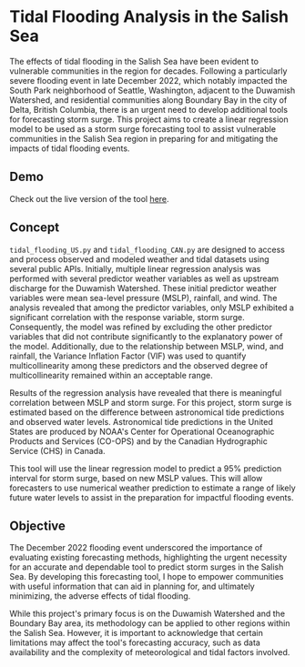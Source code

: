 # Tidal Flooding Analysis in the Salish Sea

The effects of tidal flooding in the Salish Sea have been evident to vulnerable communities in the region for decades. Following a particularly severe flooding event in late December 2022, which notably impacted the South Park neighborhood of Seattle, Washington, adjacent to the Duwamish Watershed, and residential communities along Boundary Bay in the city of Delta, British Columbia, there is an urgent need to develop additional tools for forecasting storm surge. This project aims to create a linear regression model to be used as a storm surge forecasting tool to assist vulnerable communities in the Salish Sea region in preparing for and mitigating the impacts of tidal flooding events.

## Demo

Check out the live version of the tool [here](https://kyleanders-on.github.io/).

## Concept

`tidal_flooding_US.py` and `tidal_flooding_CAN.py` are designed to access and process observed and modeled weather and tidal datasets using several public APIs. Initially, multiple linear regression analysis was performed with several predictor weather variables as well as upstream discharge for the Duwamish Watershed. These initial predictor weather variables were mean sea-level pressure (MSLP), rainfall, and wind. The analysis revealed that among the predictor variables, only MSLP exhibited a significant correlation with the response variable, storm surge. Consequently, the model was refined by excluding the other predictor variables that did not contribute significantly to the explanatory power of the model. Additionally, due to the relationship between MSLP, wind, and rainfall, the Variance Inflation Factor (VIF) was used to quantify multicollinearity among these predictors and the observed degree of multicollinearity remained within an acceptable range.

Results of the regression analysis have revealed that there is meaningful correlation between MSLP and storm surge. For this project, storm surge is estimated based on the difference between astronomical tide predictions and observed water levels. Astronomical tide predictions in the United States are produced by NOAA's Center for Operational Oceanographic Products and Services (CO-OPS) and by the Canadian Hydrographic Service (CHS) in Canada.

This tool will use the linear regression model to predict a 95% prediction interval for storm surge, based on new MSLP values. This will allow forecasters to use numerical weather prediction to estimate a range of likely future water levels to assist in the preparation for impactful flooding events.

## Objective

The December 2022 flooding event underscored the importance of evaluating existing forecasting methods, highlighting the urgent necessity for an accurate and dependable tool to predict storm surges in the Salish Sea. By developing this forecasting tool, I hope to empower communities with useful information that can aid in planning for, and ultimately minimizing, the adverse effects of tidal flooding.

While this project's primary focus is on the Duwamish Watershed and the Boundary Bay area, its methodology can be applied to other regions within the Salish Sea. However, it is important to acknowledge that certain limitations may affect the tool's forecasting accuracy, such as data availability and the complexity of meteorological and tidal factors involved.
